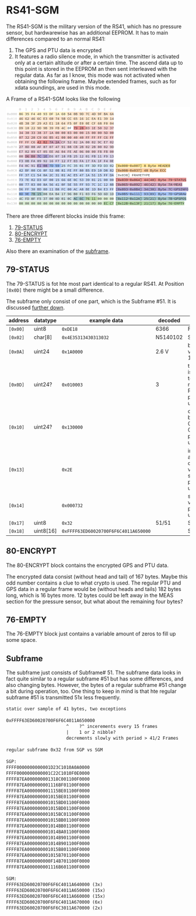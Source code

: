 # RS41-SGM
The RS41-SGM is the military version of the RS41, which has no pressure sensor, but hardwarewise has an additional EEPROM. It has to main differences compared to an normal RS41:
1. The GPS and PTU data is encrypted
2. It features a radio silence mode, in which the transmitter is activated only at a certain altitude or after a certain time. The ascend data up to this point is stored in the EEPROM an then sent interleaved with the regular data. As far as I know, this mode was not activated when obtaining the following frame. Maybe extended frames, such as for xdata soundings, are used in this mode.

A Frame of a RS41-SGM looks like the following

![rs41-sgp_frame](__used_asset__/pic_rs41-sgp_frame.png?raw=true "rs41-sgp_frame")

There are three different blocks inside this frame:
1. [79-STATUS](#79-STATUS)
2. [80-ENCRYPT](#80-ENCRYPT)
3. [76-EMPTY](#76-EMPTY)

Also there an examination of the [subframe](#Subframe).

## 79-STATUS
The 79-STATUS is fot hte most part identical to a regular RS41. At Position `[0x0D]` there might be a small difference.

The subframe only consist of one part, which is the Subframe #51. It is discussed [further down](#subframe).

| address  | datatype | example data | decoded | function |
| --- | --- | --- | --- | --- |
| `[0x00]` | uint8 | `0xDE18` | 6366 | Frame# |
| `[0x02]` | char[8] | `0x4E35313430313032` | N5140102 | Serial |
| `[0x0A]` | uint24 | `0x1A0000` | 2.6 V | battery voltage * 10 |
| `[0x0D]` | uint24? | `0x010003` | 3 | this value is different to a regular RS-41 -purpose unknown |
| `[0x10]` | uint24? | `0x130000` |  |changes between 0x13 and 0x16 -purpose unknown  |
| `[0x13]` |  | `0x2E` |  | increases and decreases very slowly -purpose unknown |
| `[0x14]` |  | `0x000732` |  | static value -purpose unknown |
| `[0x17]` | uint8 | `0x32` | 51/51 | Subframe# |
| `[0x18]` | uint8[16] | `0xFFFF63ED60020700F6F6C4011A650000` |  | Subframe |

## 80-ENCRYPT
The 80-ENCRYPT block contains the encrypted GPS and PTU data.

The encrypted data consist (without head and tail) of 167 bytes. Maybe this odd number contains a clue to what crypto is used. The regular PTU and GPS data in a regular frame would be (without heads and tails) 182 bytes long, which is 16 bytes more. 12 bytes could be left away in the MEAS section for the pressure sensor, but what about the remaining four bytes?

## 76-EMPTY
The 76-EMPTY block just contains a variable amount of zeros to fill up some space.

## Subframe
The subframe just consists of Subframe# 51. The subframe data looks in fact quite similar to a regular subframe #51 but has some differences, and also changing bytes. However, the bytes of a regular subframe #51 change a bit during operation, too. One thing to keep in mind is that hte regular subframe #51 is transmitted 51x less frequently.

```
static over sample of 41 bytes, two exceptions

0xFFFF63ED60020700F6F6C4011A650000
                       ^    ?^ incerements every 15 frames
                       |    1 or 2 nibble?
                       decrements slowly with period > 41/2 Frames

regular subframe 0x32 from SGP vs SGM

SGP:
FFFF0000000000001D23C1010A0A0000
FFFF0000000000001C22C1010F0E0000
FFFF87EA000000001318C001100F0000
FFFF87EA000000001116BF01100F0000
FFFF87EA000000001115BE01100F0000
FFFF87EA000000001015BE01100F0000
FFFF87EA000000001015BD01100F0000
FFFF87EA000000001015BD01100F0000
FFFF87EA000000001015BC01100F0000
FFFF87EA000000001015BB01100F0000
FFFF87EA000000001014BB01100F0000
FFFF87EA000000001014BA01100F0000
FFFF87EA000000001014B901100F0000
FFFF87EA000000001014B901100F0000
FFFF87EA000000001015B801100F0000
FFFF87EA000000001015B701100F0000
FFFF87EA000000000F14B701100F0000
FFFF87EA000000001116B601100F0000

SGM:
FFFF63ED60020700F6F6C4011A640000 (3x)
FFFF63ED60020700F6F6C4011A650000 (15x)
FFFF63ED60020700F6F6C4011A660000 (15x)
FFFF63ED60020700F6F6C4011A670000 (6x)
FFFF63ED60020700F6F6C3011A670000 (2x)

```

